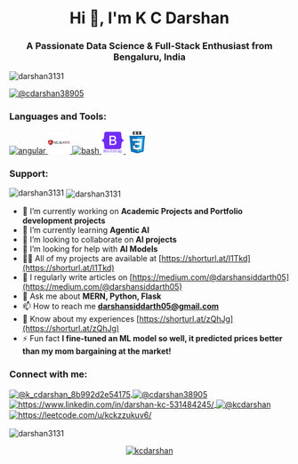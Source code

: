 <h1 align="center">Hi 👋, I'm K C Darshan</h1>
<h3 align="center">A Passionate Data Science & Full-Stack Enthusiast from Bengaluru, India</h3>

<p align="left"> 
  <img src="https://komarev.com/ghpvc/?username=darshan3131&label=Profile%20views&color=0e75b6&style=flat" alt="darshan3131" /> 
</p>

<p align="left">
  <a href="https://twitter.com/@cdarshan38905" target="blank">
    <img src="https://img.shields.io/twitter/follow/@cdarshan38905?logo=twitter&style=for-the-badge" alt="@cdarshan38905" />
  </a> 
</p>

<h3 align="left">Languages and Tools:</h3>
<p align="left">
  <a href="https://angular.io" target="_blank" rel="noreferrer">
    <img src="https://angular.io/assets/images/logos/angular/angular.svg" alt="angular" width="40" height="40"/>
  </a> 
  <a href="https://angular.io" target="_blank" rel="noreferrer">
    <img src="https://raw.githubusercontent.com/devicons/devicon/master/icons/angularjs/angularjs-original-wordmark.svg" alt="angularjs" width="40" height="40"/>
  </a> 
  <a href="https://www.gnu.org/software/bash/" target="_blank" rel="noreferrer">
    <img src="https://www.vectorlogo.zone/logos/gnu_bash/gnu_bash-icon.svg" alt="bash" width="40" height="40"/>
  </a> 
  <a href="https://getbootstrap.com" target="_blank" rel="noreferrer">
    <img src="https://raw.githubusercontent.com/devicons/devicon/master/icons/bootstrap/bootstrap-plain-wordmark.svg" alt="bootstrap" width="40" height="40"/>
  </a> 
  <a href="https://www.w3schools.com/css/" target="_blank" rel="noreferrer">
    <img src="https://raw.githubusercontent.com/devicons/devicon/master/icons/css3/css3-original-wordmark.svg" alt="css3" width="40" height="40"/>
  </a>
  <!-- Add more icons here as needed -->
</p>

<h3 align="left">Support:</h3>
<p>
  <img align="left" src="https://github-readme-stats.vercel.app/api/top-langs?username=darshan3131&show_icons=true&locale=en&layout=compact" alt="darshan3131" />
</p>

<p>&nbsp;<img align="center" src="https://github-readme-stats.vercel.app/api?username=darshan3131&show_icons=true&locale=en" alt="darshan3131" /></p>

- 🔭 I’m currently working on **Academic Projects and Portfolio development projects**
- 🌱 I’m currently learning **Agentic AI**
- 👯 I’m looking to collaborate on **AI projects**
- 🤝 I’m looking for help with **AI Models**
- 👨‍💻 All of my projects are available at [https://shorturl.at/I1Tkd](https://shorturl.at/I1Tkd)
- 📝 I regularly write articles on [https://medium.com/@darshansiddarth05](https://medium.com/@darshansiddarth05)
- 💬 Ask me about **MERN, Python, Flask**
- 📫 How to reach me **darshansiddarth05@gmail.com**
- 📄 Know about my experiences [https://shorturl.at/zQhJg](https://shorturl.at/zQhJg)
- ⚡ Fun fact **I fine-tuned an ML model so well, it predicted prices better than my mom bargaining at the market!**

<h3 align="left">Connect with me:</h3>
<p align="left">
  <a href="https://dev.to/@k_cdarshan_8b992d2e54175" target="blank">
    <img align="center" src="https://raw.githubusercontent.com/rahuldkjain/github-profile-readme-generator/master/src/images/icons/Social/devto.svg" alt="@k_cdarshan_8b992d2e54175" height="30" width="40" />
  </a>
  <a href="https://twitter.com/@cdarshan38905" target="blank">
    <img align="center" src="https://raw.githubusercontent.com/rahuldkjain/github-profile-readme-generator/master/src/images/icons/Social/twitter.svg" alt="@cdarshan38905" height="30" width="40" />
  </a>
  <a href="https://linkedin.com/in/darshan-kc-531484245/" target="blank">
    <img align="center" src="https://raw.githubusercontent.com/rahuldkjain/github-profile-readme-generator/master/src/images/icons/Social/linked-in-alt.svg" alt="https://www.linkedin.com/in/darshan-kc-531484245/" height="30" width="40" />
  </a>
  <a href="https://medium.com/@kcdarshan" target="blank">
    <img align="center" src="https://raw.githubusercontent.com/rahuldkjain/github-profile-readme-generator/master/src/images/icons/Social/medium.svg" alt="@kcdarshan" height="30" width="40" />
  </a>
  <a href="https://leetcode.com/u/kckzzukuv6/" target="blank">
    <img align="center" src="https://raw.githubusercontent.com/rahuldkjain/github-profile-readme-generator/master/src/images/icons/Social/leet-code.svg" alt="https://leetcode.com/u/kckzzukuv6/" height="30" width="40" />
  </a>
</p>

<p>
  <img align="center" src="https://github-readme-streak-stats.herokuapp.com/?user=darshan3131&" alt="darshan3131" />
</p>

<!-- "Buy me a coffee" button placed at the end -->
<p align="center">
  <a href="https://www.buymeacoffee.com/kcdarshan">
    <img src="https://cdn.buymeacoffee.com/buttons/v2/default-yellow.png" height="50" width="210" alt="kcdarshan" />
  </a>
</p>
